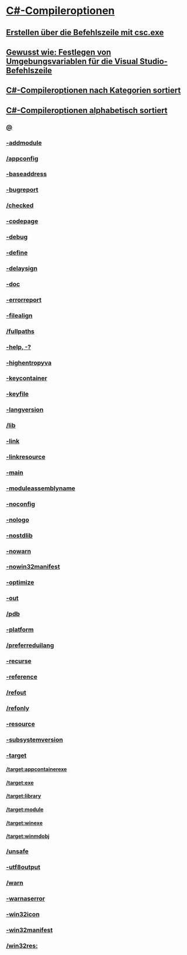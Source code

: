 # [C#-Compileroptionen](index.md)
## [Erstellen über die Befehlszeile mit csc.exe](command-line-building-with-csc-exe.md)
## [Gewusst wie: Festlegen von Umgebungsvariablen für die Visual Studio-Befehlszeile](how-to-set-environment-variables-for-the-visual-studio-command-line.md)
## [C#-Compileroptionen nach Kategorien sortiert](listed-by-category.md)
## [C#-Compileroptionen alphabetisch sortiert](listed-alphabetically.md)
### [@](response-file-compiler-option.md)
### [-addmodule](addmodule-compiler-option.md)
### [/appconfig](appconfig-compiler-option.md)
### [-baseaddress](baseaddress-compiler-option.md)
### [-bugreport](bugreport-compiler-option.md)
### [/checked](checked-compiler-option.md)
### [-codepage](codepage-compiler-option.md)
### [-debug](debug-compiler-option.md)
### [-define](define-compiler-option.md)
### [-delaysign](delaysign-compiler-option.md)
### [-doc](doc-compiler-option.md)
### [-errorreport](errorreport-compiler-option.md)
### [-filealign](filealign-compiler-option.md)
### [/fullpaths](fullpaths-compiler-option.md)
### [-help, -?](help-compiler-option.md)
### [-highentropyva](highentropyva-compiler-option.md)
### [-keycontainer](keycontainer-compiler-option.md)
### [-keyfile](keyfile-compiler-option.md)
### [-langversion](langversion-compiler-option.md)
### [/lib](lib-compiler-option.md)
### [-link](link-compiler-option.md)
### [-linkresource](linkresource-compiler-option.md)
### [-main](main-compiler-option.md)
### [-moduleassemblyname](moduleassemblyname-compiler-option.md)
### [-noconfig](noconfig-compiler-option.md)
### [-nologo](nologo-compiler-option.md)
### [-nostdlib](nostdlib-compiler-option.md)
### [-nowarn](nowarn-compiler-option.md)
### [-nowin32manifest](nowin32manifest-compiler-option.md)
### [-optimize](optimize-compiler-option.md)
### [-out](out-compiler-option.md)
### [/pdb](pdb-compiler-option.md)
### [-platform](platform-compiler-option.md)
### [/preferreduilang](preferreduilang-compiler-option.md)
### [-recurse](recurse-compiler-option.md)
### [-reference](reference-compiler-option.md)
### [/refout](refout-compiler-option.md)
### [/refonly](refonly-compiler-option.md)
### [-resource](resource-compiler-option.md)
### [-subsystemversion](subsystemversion-compiler-option.md)
### [-target](target-compiler-option.md)
#### [/target:appcontainerexe](target-appcontainerexe-compiler-option.md)
#### [/target:exe](target-exe-compiler-option.md)
#### [/target:library](target-library-compiler-option.md)
#### [/target:module](target-module-compiler-option.md)
#### [/target:winexe](target-winexe-compiler-option.md)
#### [/target:winmdobj](target-winmdobj-compiler-option.md)
### [/unsafe](unsafe-compiler-option.md)
### [-utf8output](utf8output-compiler-option.md)
### [/warn](warn-compiler-option.md)
### [-warnaserror](warnaserror-compiler-option.md)
### [-win32icon](win32icon-compiler-option.md)
### [-win32manifest](win32manifest-compiler-option.md)
### [/win32res:](win32res-compiler-option.md)
